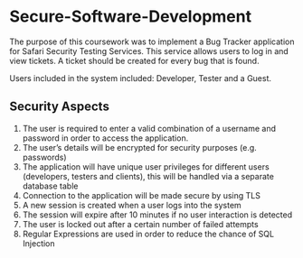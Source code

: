 # Secure-Software-Development
The purpose of this coursework was to implement a Bug Tracker application 
for Safari Security Testing Services. This service allows users to log in and view tickets. A ticket
should be created for every bug that is found. 

Users included in the system included: Developer, Tester and a Guest.

## Security Aspects

1. The user is required to enter a valid combination of a username and password in
   order to access the application.
2. The user’s details will be encrypted for security purposes (e.g. passwords)
3. The application will have unique user privileges for different users (developers,
   testers and clients), this will be handled via a separate database table
4. Connection to the application will be made secure by using TLS
5. A new session is created when a user logs into the system
6. The session will expire after 10 minutes if no user interaction is detected
7. The user is locked out after a certain number of failed attempts
8. Regular Expressions are used in order to reduce the chance of SQL Injection
